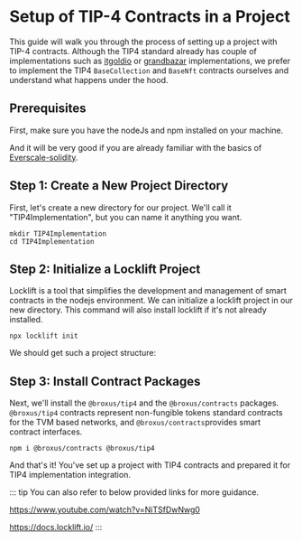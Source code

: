# Setup of TIP-4 Contracts in a Project

This guide will walk you through the process of setting up a project with TIP-4 contracts.
Although the TIP4 standard already has couple of implementations such as [itgoldio](https://github.com/itgoldio/everscale-tip) or [grandbazar](https://github.com/grandbazar-io/everscale-tip4-contracts) implementations, we prefer to implement the TIP4 `BaseCollection` and `BaseNft` contracts ourselves and understand what happens under the hood.

## Prerequisites
First, make sure you have the nodeJs and npm installed on your machine.

And it will be very good if you are already familiar with the basics of [Everscale-solidity](https://github.com/ever-guild/ever-solidity).

## Step 1: Create a New Project Directory

First, let's create a new directory for our project. We'll call it "TIP4Implementation", but you can name it anything you want.

```shell
mkdir TIP4Implementation
cd TIP4Implementation
```

## Step 2: Initialize a Locklift Project

Locklift is a tool that simplifies the development and management of smart contracts in the nodejs environment. We can initialize a locklift project in our new directory. This command will also install locklift if it's not already installed.

``` shell
npx locklift init
```
<ImgContainer src= '/llOutput.png' width="100%" altText="locklift initialization output" />

We should get such a project structure:

<ImgContainer src= '/llStructureTip4.png' width="70%" altText="locklift structure after initialization" />

## Step 3: Install Contract Packages

Next, we'll install the `@broxus/tip4` and the `@broxus/contracts` packages. `@broxus/tip4` contracts represent non-fungible tokens standard contracts for the TVM based networks, and `@broxus/contracts`provides smart contract interfaces.

```` shell
npm i @broxus/contracts @broxus/tip4
````

And that's it! You've set up a project with TIP4 contracts and prepared it for TIP4 implementation integration.

::: tip
You can also refer to below provided links for more guidance.

https://www.youtube.com/watch?v=NiTSfDwNwg0

https://docs.locklift.io/
:::

<script lang="ts" >
import { defineComponent, ref, onMounted } from "vue";
import ImgContainer from "../../.vitepress/theme/components/shared/BKDImgContainer.vue"

export default defineComponent({
  name: "Diagrams",
  components :{
    ImgContainer
  },
  setup() {
    return {
    };
  },
});

</script>